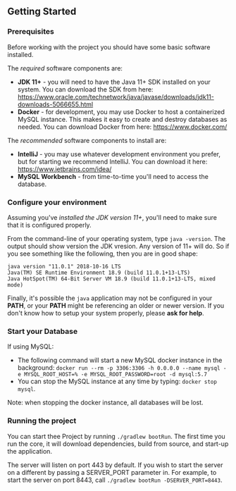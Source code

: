 ## Getting Started

### Prerequisites

Before working with the project you should have some basic software installed.

The *required* software components are:

* **JDK 11+** - you will need to have the Java 11+ SDK installed on your system. You can download the SDK from here: https://www.oracle.com/technetwork/java/javase/downloads/jdk11-downloads-5066655.html
* **Docker** - for development, you may use Docker to host a containerized MySQL instance. This makes it easy to create and destroy databases as needed. You can download Docker from here: https://www.docker.com/

The *recommended* software components to install are:

* **IntelliJ** - you may use whatever development environment you prefer, but for starting we recommend IntelliJ. You can download it here: https://www.jetbrains.com/idea/
* **MySQL Workbench** - from time-to-time you'll need to access the database.

### Configure your environment

Assuming you've *installed the JDK version 11+*, you'll need to make sure that it is configured properly.

From the command-line of your operating system, type `java -version`. The output should show version the JDK vresion. Any version of 11+ will do. So if you see something like the following, then you are in good shape:

    java version "11.0.1" 2018-10-16 LTS
    Java(TM) SE Runtime Environment 18.9 (build 11.0.1+13-LTS)
    Java HotSpot(TM) 64-Bit Server VM 18.9 (build 11.0.1+13-LTS, mixed mode)

Finally, it's possible the `java` application may not be configured in your **PATH**, or your **PATH** might be referencing an older or newer version. If you don't know how to setup your system properly, please **ask for help**.


### Start your Database

If using MySQL:
* The following command will start a new MySQL docker instance in the background: `docker run --rm -p 3306:3306 -h 0.0.0.0 --name mysql -e MYSQL_ROOT_HOST=% -e MYSQL_ROOT_PASSWORD=root -d mysql:5.7`
* You can stop the MySQL instance at any time by typing: ```docker stop mysql```.

Note: when stopping the docker instance, all databases will be lost.


### Running the project

You can start thee Project by running `./gradlew bootRun`.
The first time you run the core, it will download dependencies, build from source, and start-up the application.

The server will listen on port 443 by default.
If you wish to start the server on a different by passing a SERVER_PORT parameter in.
For example, to start the server on port 8443, call `./gradlew bootRun -DSERVER_PORT=8443`.